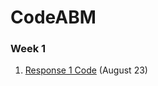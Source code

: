 # CodeABM

### Week 1

1) [Response 1 Code](https://github.com/Sarenaoberoi/AgentBasedModeling/blob/master/Plotting%20Points:Making%20Graphs.R) (August 23)
